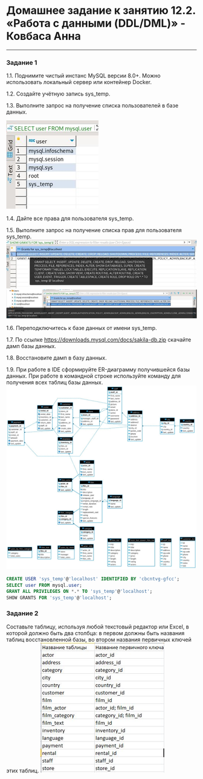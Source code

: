 # Домашнее задание к занятию 12.2. «Работа с данными (DDL/DML)» - Ковбаса Анна

---

### Задание 1
1.1. Поднимите чистый инстанс MySQL версии 8.0+. Можно использовать локальный сервер или контейнер Docker.

1.2. Создайте учётную запись sys_temp. 

1.3. Выполните запрос на получение списка пользователей в базе данных.

![1-1](https://github.com/kovbasaad/12-2-homework/blob/main/img/1-1.JPG)

1.4. Дайте все права для пользователя sys_temp. 

1.5. Выполните запрос на получение списка прав для пользователя sys_temp. 
![1-2](https://github.com/kovbasaad/12-2-homework/blob/main/img/1-2.JPG)
![1-3](https://github.com/kovbasaad/12-2-homework/blob/main/img/1-3.JPG)

1.6. Переподключитесь к базе данных от имени sys_temp.

1.7. По ссылке https://downloads.mysql.com/docs/sakila-db.zip скачайте дамп базы данных.

1.8. Восстановите дамп в базу данных.

1.9. При работе в IDE сформируйте ER-диаграмму получившейся базы данных. При работе в командной строке используйте команду для получения всех таблиц базы данных.
![1-4](https://github.com/kovbasaad/12-2-homework/blob/main/img/photo1674996577.jpeg)

```sql
CREATE USER 'sys_temp'@'localhost' IDENTIFIED BY 'cbcntvg-gfcc';
SELECT user FROM mysql.user;
GRANT ALL PRIVILEGES ON *.* TO 'sys_temp'@'localhost';
SHOW GRANTS FOR 'sys_temp'@'localhost';
```


### Задание 2
Составьте таблицу, используя любой текстовый редактор или Excel, в которой должно быть два столбца: в первом должны быть названия таблиц восстановленной базы, во втором названия первичных ключей этих таблиц. 
![2-1](https://github.com/kovbasaad/12-2-homework/blob/main/img/2-1.JPG)
